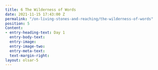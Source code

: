```yaml
---
title: 6 The Wilderness of Words
date: 2021-11-15 17:43:00 Z
permalink: "/on-living-stones-and-reaching/the-wilderness-of-words"
position: 5
Content:
- entry-heading-text: Day 1
  entry-body-text: 
  entry-image: 
  entry-image-two: 
  entry-meta-text: 
  text-margin-right: 
layout: olsar-5
---
```


